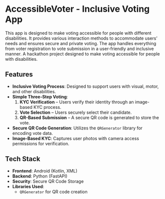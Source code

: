 # AccessibleVoter - Inclusive Voting App
This app is designed to make voting accessible for people with different disabilities. It provides various interaction methods to accommodate users’ needs and ensures secure and private voting. The app handles everything from voter registration to vote submission in a user-friendly and inclusive manner.
A hackathon project designed to make voting accessible for people with disabilities.

## Features

- **Inclusive Voting Process**: Designed to support users with visual, motor, and other disabilities.  
- **Simple Three-Step Voting**:  
  1. **KYC Verification** – Users verify their identity through an image-based KYC process.  
  2. **Vote Selection** – Users securely select their candidate.  
  3. **QR-Based Submission** – A secure QR code is generated to store the vote.  
- **Secure QR Code Generation**: Utilizes the `QRGenerator` library for encoding vote data.  
- **Image-Based KYC**: Captures user photos with camera access permissions for verification.  

## Tech Stack

- **Frontend**: Android (Kotlin, XML)  
- **Backend**: Python (FastAPI)  
- **Security**: Secure QR Code Storage  
- **Libraries Used**:  
  - `QRGenerator` for QR code creation  